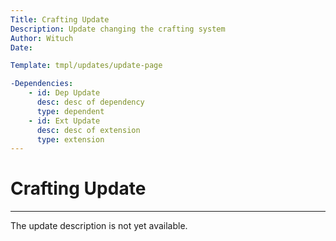 ```yaml
---
Title: Crafting Update
Description: Update changing the crafting system
Author: Wituch
Date:

Template: tmpl/updates/update-page

-Dependencies:
    - id: Dep Update
      desc: desc of dependency
      type: dependent
    - id: Ext Update
      desc: desc of extension
      type: extension
---
```


# Crafting Update
-----

The update description is not yet available.
